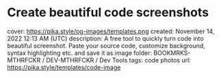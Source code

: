 # Create beautiful code screenshots

cover: https://pika.style/og-images/templates.png
created: November 14, 2022 12:13 AM (UTC)
description: A free tool to quickly turn code into beautiful screenshot. Paste your source code, customize background, syntax highlighting etc. and save it as image
folder: BOOKMRKS-MTHRFCKR / DEV-MTHRFCKR / Dev Tools
tags: code photos
url: https://pika.style/templates/code-image